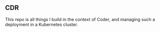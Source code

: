 ## CDR

This repo is all things I build in the context of Coder, and managing such a deployment in a Kubernetes cluster.
